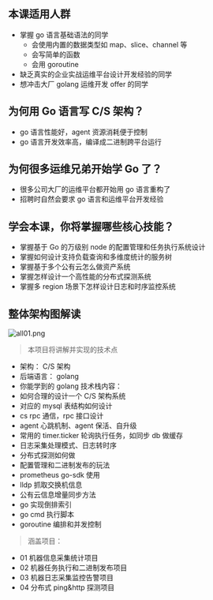## 本课适⽤⼈群

- 掌握 go 语⾔基础语法的同学
	- 会使⽤内置的数据类型如 map、slice、channel 等
	- 会写简单的函数
	- 会⽤ goroutine
- 缺乏真实的企业实战运维平台设计开发经验的同学
- 想冲击⼤⼚ golang 运维开发 offer 的同学

## 为何⽤ Go 语⾔写 C/S 架构？

- go 语⾔性能好，agent 资源消耗便于控制
- go 语⾔开发效率⾼，编译成⼆进制跨平台运⾏

## 为何很多运维兄弟开始学 Go 了？

- 很多公司⼤⼚的运维平台都开始⽤ go 语⾔重构了
- 招聘时⾃然会要求 go 语⾔和运维平台开发经验

## 学会本课，你将掌握哪些核⼼技能？

- 掌握基于 Go 的万级别 node 的配置管理和任务执⾏系统设计
- 掌握如何设计⽀持负载查询和多维度统计的服务树
- 掌握基于多个公有云怎么做资产系统
- 掌握怎样设计⼀个⾼性能的分布式探测系统
- 掌握多 region 场景下怎样设计⽇志和时序监控系统

## 整体架构图解读

![all01.png](https://fynotefile.oss-cn-zhangjiakou.aliyuncs.com/fynote/908/1637741132000/c4dbb9b776f44bfb998ccc2724a57491.png)

> 本项目将讲解并实现的技术点

- 架构： C/S 架构
- 后端语言： golang
- 你能学到的 golang 技术栈内容：
- 如何合理的设计⼀个 C/S 架构系统
- 对应的 mysql 表结构如何设计
- cs rpc 通信，rpc 接⼝设计
- agent 心跳机制、agent 保活、自升级
- 常用的 timer.ticker 轮询执行任务，如同步 db 做缓存
- 日志采集处理模式、日志转时序
- 分布式探测如何做
- 配置管理和二进制发布的玩法
- prometheus go-sdk 使⽤
- lldp 抓取交换机信息
- 公有云信息增量同步⽅法
- go 实现倒排索引
- go cmd 执行脚本
- goroutine 编排和并发控制

> 涵盖项目：

- 01 机器信息采集统计项目
- 02 机器任务执⾏和⼆进制发布项目
- 03 机器⽇志采集监控告警项目
- 04 分布式 ping&http 探测项目
